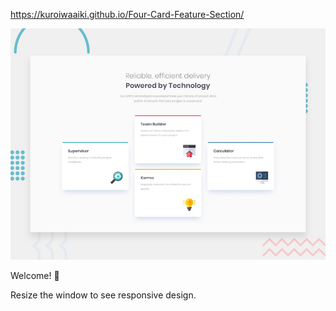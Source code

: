 https://kuroiwaaiki.github.io/Four-Card-Feature-Section/

![Design preview for the Four card feature section coding challenge](./design/desktop-preview.jpg)

Welcome! 👋

Resize the window to see responsive design.


